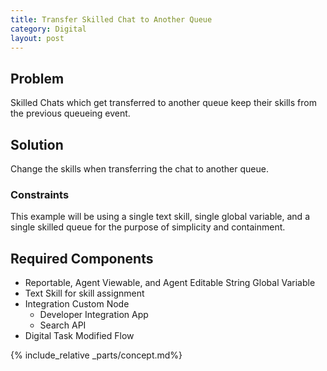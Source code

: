 ```yaml
---
title: Transfer Skilled Chat to Another Queue
category: Digital
layout: post
---
```


## Problem
Skilled Chats which get transferred to another queue keep their skills from the previous queueing event.

## Solution
Change the skills when transferring the chat to another queue.

### Constraints
This example will be using a single text skill, single global variable, and a single skilled queue for the purpose of simplicity and containment.


## Required Components
- Reportable, Agent Viewable, and Agent Editable String Global Variable
- Text Skill for skill assignment
- Integration Custom Node 
  - Developer Integration App
  - Search API
- Digital Task Modified Flow



{% include_relative _parts/concept.md%}

